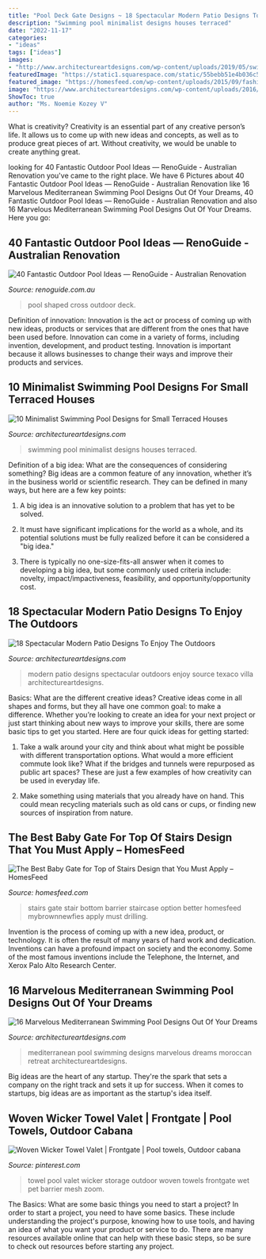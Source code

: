 ```yaml
---
title: "Pool Deck Gate Designs ~ 18 Spectacular Modern Patio Designs To Enjoy The Outdoors"
description: "Swimming pool minimalist designs houses terraced"
date: "2022-11-17"
categories:
- "ideas"
tags: ["ideas"]
images:
- "http://www.architectureartdesigns.com/wp-content/uploads/2019/05/swimming-pool5.jpg"
featuredImage: "https://static1.squarespace.com/static/55bebb51e4b036c52ebe8c45/t/561db1c7e4b0111ed60fee12/1444786651793/cross+shaped+pool"
featured_image: "https://homesfeed.com/wp-content/uploads/2015/09/fashionable-cchevron-patterned-baby-gate-for-top-stairs-design-tied-to-black-metal-gate-beneath-concrete-staircase.jpg"
image: "https://www.architectureartdesigns.com/wp-content/uploads/2016/06/18-Spectacular-Modern-Patio-Designs-To-Enjoy-The-Outdoors-4.jpg"
ShowToc: true
author: "Ms. Noemie Kozey V"
---
```



What is creativity?
Creativity is an essential part of any creative person’s life. It allows us to come up with new ideas and concepts, as well as to produce great pieces of art. Without creativity, we would be unable to create anything great.

	

		
looking for 40 Fantastic Outdoor Pool Ideas — RenoGuide - Australian Renovation you've came to the right place. We have 6 Pictures about 40 Fantastic Outdoor Pool Ideas — RenoGuide - Australian Renovation like 16 Marvelous Mediterranean Swimming Pool Designs Out Of Your Dreams, 40 Fantastic Outdoor Pool Ideas — RenoGuide - Australian Renovation and also 16 Marvelous Mediterranean Swimming Pool Designs Out Of Your Dreams. Here you go:
		
    
## 40 Fantastic Outdoor Pool Ideas — RenoGuide - Australian Renovation

<img loading=lazy src="https://static1.squarespace.com/static/55bebb51e4b036c52ebe8c45/t/561db1c7e4b0111ed60fee12/1444786651793/cross+shaped+pool" onerror="this.onerror=null;this.src='https://tse3.mm.bing.net/th?id=OIP.JibmjXrxFPllCyoja9UX4AHaJ3&amp;pid=15.1';" alt="40 Fantastic Outdoor Pool Ideas — RenoGuide - Australian Renovation">

_Source: renoguide.com.au_

>pool shaped cross outdoor deck. 

	

Definition of innovation:
Innovation is the act or process of coming up with new ideas, products or services that are different from the ones that have been used before. Innovation can come in a variety of forms, including invention, development, and product testing. Innovation is important because it allows businesses to change their ways and improve their products and services.

    
## 10 Minimalist Swimming Pool Designs For Small Terraced Houses

<img loading=lazy src="http://www.architectureartdesigns.com/wp-content/uploads/2019/05/swimming-pool5.jpg" onerror="this.onerror=null;this.src='https://tse3.mm.bing.net/th?id=OIP.RI4jsNma5vXbuMfh-PxXMQHaFk&amp;pid=15.1';" alt="10 Minimalist Swimming Pool Designs for Small Terraced Houses">

_Source: architectureartdesigns.com_

>swimming pool minimalist designs houses terraced. 

	

Definition of a big idea: What are the consequences of considering something?
Big ideas are a common feature of any innovation, whether it’s in the business world or scientific research. They can be defined in many ways, but here are a few key points:
1. A big idea is an innovative solution to a problem that has yet to be solved.

2. It must have significant implications for the world as a whole, and its potential solutions must be fully realized before it can be considered a "big idea."

3. There is typically no one-size-fits-all answer when it comes to developing a big idea, but some commonly used criteria include: novelty, impact/impactiveness, feasibility, and opportunity/opportunity cost. 

    
## 18 Spectacular Modern Patio Designs To Enjoy The Outdoors

<img loading=lazy src="https://www.architectureartdesigns.com/wp-content/uploads/2016/06/18-Spectacular-Modern-Patio-Designs-To-Enjoy-The-Outdoors-4.jpg" onerror="this.onerror=null;this.src='https://tse2.mm.bing.net/th?id=OIP.JDk3qbusfxMs_AC0HJeLrQHaHa&amp;pid=15.1';" alt="18 Spectacular Modern Patio Designs To Enjoy The Outdoors">

_Source: architectureartdesigns.com_

>modern patio designs spectacular outdoors enjoy source texaco villa architectureartdesigns. 

	

Basics: What are the different creative ideas?
Creative ideas come in all shapes and forms, but they all have one common goal: to make a difference. Whether you’re looking to create an idea for your next project or just start thinking about new ways to improve your skills, there are some basic tips to get you started. Here are four quick ideas for getting started:
1. Take a walk around your city and think about what might be possible with different transportation options. What would a more efficient commute look like? What if the bridges and tunnels were repurposed as public art spaces? These are just a few examples of how creativity can be used in everyday life.

2. Make something using materials that you already have on hand. This could mean recycling materials such as old cans or cups, or finding new sources of inspiration from nature.

    
## The Best Baby Gate For Top Of Stairs Design That You Must Apply – HomesFeed

<img loading=lazy src="https://homesfeed.com/wp-content/uploads/2015/09/fashionable-cchevron-patterned-baby-gate-for-top-stairs-design-tied-to-black-metal-gate-beneath-concrete-staircase.jpg" onerror="this.onerror=null;this.src='https://tse4.mm.bing.net/th?id=OIP.NhB6IHDVsK_HSxYgHM839wHaKR&amp;pid=15.1';" alt="The Best Baby Gate for Top of Stairs Design that You Must Apply – HomesFeed">

_Source: homesfeed.com_

>stairs gate stair bottom barrier staircase option better homesfeed mybrownnewfies apply must drilling. 

	

Invention is the process of coming up with a new idea, product, or technology. It is often the result of many years of hard work and dedication. Inventions can have a profound impact on society and the economy. Some of the most famous inventions include the Telephone, the Internet, and Xerox Palo Alto Research Center.

    
## 16 Marvelous Mediterranean Swimming Pool Designs Out Of Your Dreams

<img loading=lazy src="https://www.architectureartdesigns.com/wp-content/uploads/2016/07/16-Marvelous-Mediterranean-Swimming-Pool-Designs-Out-Of-Your-Dreams-16.jpg" onerror="this.onerror=null;this.src='https://tse3.mm.bing.net/th?id=OIP.8vGZMEOwhhh-ts663gb0_QHaFJ&amp;pid=15.1';" alt="16 Marvelous Mediterranean Swimming Pool Designs Out Of Your Dreams">

_Source: architectureartdesigns.com_

>mediterranean pool swimming designs marvelous dreams moroccan retreat architectureartdesigns. 

	

Big ideas are the heart of any startup. They're the spark that sets a company on the right track and sets it up for success. When it comes to startups, big ideas are as important as the startup's idea itself. 

    
## Woven Wicker Towel Valet | Frontgate | Pool Towels, Outdoor Cabana

<img loading=lazy src="https://i.pinimg.com/736x/55/a6/ba/55a6ba9e244d63451c7061149ee26cc4--mock-up-wicker.jpg" onerror="this.onerror=null;this.src='https://tse3.mm.bing.net/th?id=OIP.z9DuNALYecDGZVeDmE3ycgHaHa&amp;pid=15.1';" alt="Woven Wicker Towel Valet | Frontgate | Pool towels, Outdoor cabana">

_Source: pinterest.com_

>towel pool valet wicker storage outdoor woven towels frontgate wet pet barrier mesh zoom. 

	

The Basics: What are some basic things you need to start a project?
In order to start a project, you need to have some basics. These include understanding the project's purpose, knowing how to use tools, and having an idea of what you want your product or service to do. There are many resources available online that can help with these basic steps, so be sure to check out resources before starting any project.

